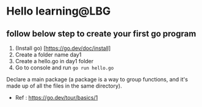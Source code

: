 # Hello learning@LBG

## follow below step to create your first go program
1. (Install go) [https://go.dev/doc/install]
2. Create a folder name day1
3. Create a hello.go in day1 folder
4. Go to console and run ``` go run hello.go ```

Declare a main package (a package is a way to group functions, and it's made up of all the files in the same directory).

* Ref : https://go.dev/tour/basics/1
